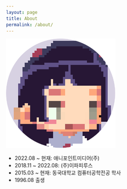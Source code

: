 ```yaml
---
layout: page
title: About
permalink: /about/
---
```


<img src="/images/profile.png" style="width: 300px; height: 300px" title="Profile Image">

- 2022.08 ~    현재: 애니포인트미디어(주)
- 2018.11 ~ 2022.08: (주)이파피루스
- 2015.03 ~    현재: 동국대학교 컴퓨터공학전공 학사
- 1996.08 출생
